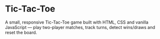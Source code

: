 # Tic-Tac-Toe
A small, responsive Tic-Tac-Toe game built with HTML, CSS and vanilla JavaScript — play two-player matches, track turns, detect wins/draws and reset the board.
